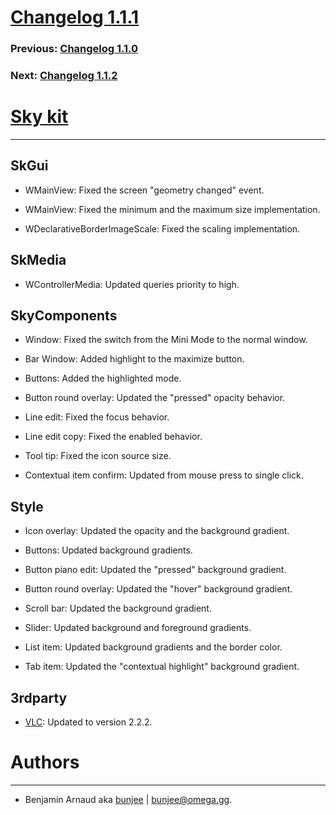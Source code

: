 # [Changelog 1.1.1](http://omega.gg/Sky/changes/1.1.1.html)

### Previous: [Changelog 1.1.0](1.1.0.html)

### Next: [Changelog 1.1.2](1.1.2.html)

# [Sky kit](http://omega.gg/Sky)
---

## SkGui

- WMainView: Fixed the screen "geometry changed" event.

- WMainView: Fixed the minimum and the maximum size implementation.

- WDeclarativeBorderImageScale: Fixed the scaling implementation.


## SkMedia

- WControllerMedia: Updated queries priority to high.


## SkyComponents

- Window: Fixed the switch from the Mini Mode to the normal window.

- Bar Window: Added highlight to the maximize button.

- Buttons: Added the highlighted mode.

- Button round overlay: Updated the "pressed" opacity behavior.

- Line edit: Fixed the focus behavior.

- Line edit copy: Fixed the enabled behavior.

- Tool tip: Fixed the icon source size.

- Contextual item confirm: Updated from mouse press to single click.


## Style

- Icon overlay: Updated the opacity and the background gradient.

- Buttons: Updated background gradients.

- Button piano edit: Updated the "pressed" background gradient.

- Button round overlay: Updated the "hover" background gradient.

- Scroll bar: Updated the background gradient.

- Slider: Updated background and foreground gradients.

- List item: Updated background gradients and the border color.

- Tab item: Updated the "contextual highlight" background gradient.


## 3rdparty

- [VLC](http://github.com/videolan/vlc): Updated to version 2.2.2.


# Authors
---

- Benjamin Arnaud aka [bunjee](http://bunjee.me) | <bunjee@omega.gg>.
